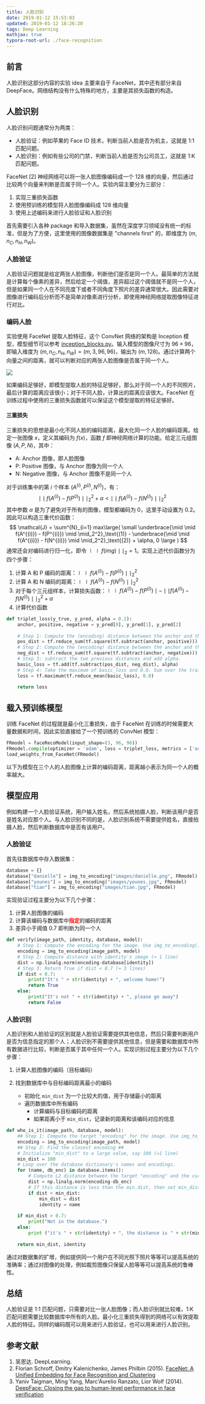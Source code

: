 ```yaml
---
title: 人脸识别
date: 2019-01-12 15:53:03
updated: 2019-01-12 18:26:20
tags: Deep Learning
mathjax: true
typora-root-url: ./face-recognition
---
```


## 前言

人脸识别这部分内容的实验 idea 主要来自于 FaceNet，其中还有部分来自 DeepFace。网络结构没有什么特殊的地方，主要是其损失函数的构造。

<!-- more -->

## 人脸识别

人脸识别问题通常分为两类：

* 人脸验证：例如苹果的 Face ID 技术，判断当前人脸是否为机主，这就是 1:1 匹配问题。
* 人脸识别：例如有些公司的门禁，判断当前人脸是否为公司员工，这就是 1:K 匹配问题。

FaceNet [2] 神经网络可以将一张人脸图像编码成一个 128 维的向量，然后通过比较两个向量来判断是否属于同一个人。实验内容主要分为三部分：

1. 实现三重损失函数
2. 使用预训练的模型将人脸图像编码成 128 维向量
3. 使用上述编码来进行人脸验证和人脸识别

首先需要引入各种 package 和导入数据集，虽然在深度学习领域没有统一的标准，但是为了方便，这里使用的图像数据集是 "channels first" 的，即维度为 $(m, n_C, n_H, n_W)$。

### 人脸验证

人脸验证问题就是给定两张人脸图像，判断他们是否是同一个人。最简单的方法就是计算每个像素的差异，然后给定一个阈值，差异超过这个阈值就不是同一个人，但是如果同一个人在不同亮度下或者不同角度下照片的差异通常很大。因此需要对图像进行编码后分析而不是简单对像素进行分析，即使用神经网络提取图像特征进行对比。

### 编码人脸

实验使用 FaceNet 提取人脸特征，这个 ConvNet 网络的架构是 Inception 模型，模型细节可以参考 [inception_blocks.py](https://github.com/pengzhendong/DeepLearning/blob/master/4.%20Convolutional%20Neural%20Networks/Week%204/Face%20Recognition/inception_blocks.py)。输入模型的图像尺寸为 $96\times 96$，即输入维度为 $(m, n_C, n_H, n_W) = (m, 3, 96, 96)$，输出为 $(m, 128)$。通过计算两个向量之间的距离，就可以判断对应的两张人脸图像是否属于同一个人。

![](/distance_kiank.png)

如果编码足够好，即模型提取人脸的特征足够好，那么对于同一个人的不同照片，最后计算的距离应该很小；对于不同人脸，计算出的距离应该很大。FaceNet 在训练过程中使用的三重损失函数就可以保证这个模型提取的特征足够好。

#### 三重损失

三重损失的思想是最小化不同人脸的编码距离，最大化同一个人脸的编码距离。给定一张图像 $x$，定义其编码为 $f(x)$，函数 $f$ 即神经网络计算的功能。给定三元组图像 $(A, P, N)$，其中：

* A: Anchor 图像，即人脸图像
* P: Positive 图像，与 Anchor 图像为同一个人
* N: Negative 图像，与 Anchor 图像不是同一个人

对于训练集中的第 $i$ 个样本 $(A^{(i)}, P^{(i)}, N^{(i)})$，有：
$$
\mid \mid f(A^{(i)}) - f(P^{(i)}) \mid \mid_2^2 + \alpha < \mid \mid f(A^{(i)}) - f(N^{(i)}) \mid \mid_2^2
$$
其中参数 $\alpha$ 是为了避免对于所有的图像，模型都编码为 0，这里手动设置为 0.2。因此可以构造三重代价函数：
$$
\mathcal{J} = \sum^{N}_{i=1} max\large( \small \underbrace{\mid \mid f(A^{(i)}) - f(P^{(i)}) \mid \mid_2^2}_\text{(1)} - \underbrace{\mid \mid f(A^{(i)}) - f(N^{(i)}) \mid \mid_2^2}_\text{(2)} + \alpha, 0 \large )
$$
通常还会对编码进行归一化，即令 $\mid \mid f(img)\mid \mid_2=1$。实现上述代价函数分为四个步骤：

1. 计算 A 和 P 编码的距离：$\mid \mid f(A^{(i)}) - f(P^{(i)}) \mid \mid_2^2$
2. 计算 A 和 N 编码的距离：$\mid \mid f(A^{(i)}) - f(N^{(i)}) \mid \mid_2^2$
3. 对于每个三元组样本，计算损失函数：$\mid \mid f(A^{(i)}) - f(P^{(i)}) \mid - \mid \mid f(A^{(i)}) - f(N^{(i)}) \mid \mid_2^2 + \alpha$
4. 计算代价函数

``` python
def triplet_loss(y_true, y_pred, alpha = 0.2):
    anchor, positive, negative = y_pred[0], y_pred[1], y_pred[2]
    
    # Step 1: Compute the (encoding) distance between the anchor and the positive
    pos_dist = tf.reduce_sum(tf.square(tf.subtract(anchor, positive)))
    # Step 2: Compute the (encoding) distance between the anchor and the negative
    neg_dist = tf.reduce_sum(tf.square(tf.subtract(anchor, negative)))
    # Step 3: subtract the two previous distances and add alpha.
    basic_loss = tf.add(tf.subtract(pos_dist, neg_dist), alpha)
    # Step 4: Take the maximum of basic_loss and 0.0. Sum over the training examples.
    loss = tf.maximum(tf.reduce_mean(basic_loss), 0.0)
    
    return loss
```

## 载入预训练模型

训练 FaceNet 的过程就是最小化三重损失，由于 FaceNet 在训练的时候需要大量数据和时间，因此实验直接给了一个预训练的 ConvNet 模型：

``` python
FRmodel = faceRecoModel(input_shape=(3, 96, 96))
FRmodel.compile(optimizer = 'adam', loss = triplet_loss, metrics = ['accuracy'])
load_weights_from_FaceNet(FRmodel)
```

以下为模型在三个人的人脸图像上计算的编码距离，距离越小表示为同一个人的概率越大。

## 模型应用

例如构建一个人脸验证系统，用户输入姓名，然后系统拍摄人脸，判断该用户是否是姓名对应那个人。与人脸识别不同的是，人脸识别系统不需要提供姓名，直接拍摄人脸，然后判断数据库中是否有该用户。

### 人脸验证

首先往数据库中存入数据集：

``` python
database = {}
database["danielle"] = img_to_encoding("images/danielle.png", FRmodel)
database["younes"] = img_to_encoding("images/younes.jpg", FRmodel)
database["tian"] = img_to_encoding("images/tian.jpg", FRmodel)
```

实现验证过程主要分为以下几个步骤：

1. 计算人脸图像的编码
2. 计算该编码与数据库中<font color='red'>**指定**</font>的编码的距离
3. 差异小于阈值 0.7 即判断为同一个人

``` python
def verify(image_path, identity, database, model):
    # Step 1: Compute the encoding for the image. Use img_to_encoding() see example above. (≈ 1 line)
    encoding = img_to_encoding(image_path, model)
    # Step 2: Compute distance with identity's image (≈ 1 line)
    dist = np.linalg.norm(encoding-database[identity])
    # Step 3: Return True if dist < 0.7 (≈ 3 lines)
    if dist < 0.7:
        print("It's " + str(identity) + ", welcome home!")
        return True
    else:
        print("It's not " + str(identity) + ", please go away")
        return False
```

### 人脸识别

人脸识别和人脸验证的区别就是人脸验证需要提供其他信息，然后只需要判断用户是否为信息指定的那个人；人脸识别不需要提供其他信息，但是需要和数据库中所有数据进行比较，判断是否属于其中任何一个人。实现识别过程主要分为以下几个步骤：

1. 计算人脸图像的编码（目标编码）

2. 找到数据库中与目标编码距离最小的编码
   * 初始化 `min_dist` 为一个比较大的值，用于存储最小的距离
   * 遍历数据库中所有编码
     * 计算编码与目标编码的距离
     * 如果距离小于 `min_dist`，记录新的距离和该编码对应的信息

``` python
def who_is_it(image_path, database, model):
    ## Step 1: Compute the target "encoding" for the image. Use img_to_encoding() see example above. ## (≈ 1 line)
    encoding = img_to_encoding(image_path, model)
    ## Step 2: Find the closest encoding ##
    # Initialize "min_dist" to a large value, say 100 (≈1 line)
    min_dist = 100
    # Loop over the database dictionary's names and encodings.
    for (name, db_enc) in database.items():
        # Compute L2 distance between the target "encoding" and the current "emb" from the database. (≈ 1 line)
        dist = np.linalg.norm(encoding-db_enc)
        # If this distance is less than the min_dist, then set min_dist to dist, and identity to name. (≈ 3 lines)
        if dist < min_dist:
            min_dist = dist
            identity = name
    
    if min_dist > 0.7:
        print("Not in the database.")
    else:
        print ("it's " + str(identity) + ", the distance is " + str(min_dist))
        
    return min_dist, identity
```

通过对数据集的扩增，例如提供同一个用户在不同光照下照片等等可以提高系统的准确率；通过对图像的处理，例如裁剪图像只保留人脸等等可以提高系统的鲁棒性。

## 总结

人脸验证是 1:1 匹配问题，只需要对比一张人脸图像；而人脸识别就比较难，1:K 匹配问题需要比较数据库中所有的人脸。最小化三重损失得到的网络可以有效提取人脸的特征。同样的编码既可以用来进行人脸验证，也可以用来进行人脸识别。

## 参考文献

1. 吴恩达. DeepLearning. 
2. Florian Schroff, Dmitry Kalenichenko, James Philbin (2015). [FaceNet: A Unified Embedding for Face Recognition and Clustering](https://arxiv.org/pdf/1503.03832.pdf)
3. Yaniv Taigman, Ming Yang, Marc'Aurelio Ranzato, Lior Wolf (2014). [DeepFace: Closing the gap to human-level performance in face verification](https://research.fb.com/wp-content/uploads/2016/11/deepface-closing-the-gap-to-human-level-performance-in-face-verification.pdf)